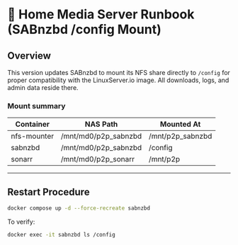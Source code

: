 # 🧩 Home Media Server Runbook (SABnzbd /config Mount)

## Overview
This version updates SABnzbd to mount its NFS share directly to `/config` for proper compatibility
with the LinuxServer.io image. All downloads, logs, and admin data reside there.

### Mount summary
| Container | NAS Path | Mounted At |
|------------|-----------|-------------|
| nfs-mounter | /mnt/md0/p2p_sabnzbd | /mnt/p2p_sabnzbd |
| sabnzbd | /mnt/md0/p2p_sabnzbd | /config |
| sonarr | /mnt/md0/p2p_sonarr | /mnt/p2p |

---

## Restart Procedure
```bash
docker compose up -d --force-recreate sabnzbd
```
To verify:
```bash
docker exec -it sabnzbd ls /config
```
